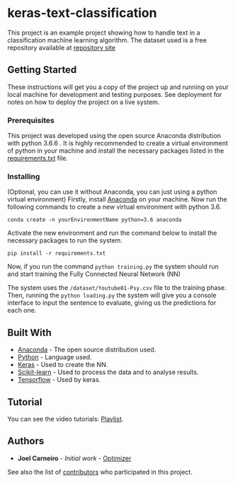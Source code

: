 # keras-text-classification

This project is an example project showing how to handle text in a classification machine learning algorithm. 
The dataset used is a free repository available at [repository site](https://archive.ics.uci.edu/ml/machine-learning-databases/00380/)

## Getting Started

These instructions will get you a copy of the project up and running on your local machine for development and testing purposes. See deployment for notes on how to deploy the project on a live system.

### Prerequisites

This project was developed using the open source Anaconda distribution with python 3.6.6 . It is highly recommended to create a virtual environment of python in your machine and install the necessary packages listed in the [requirements.txt](https://github.com/jolasman/keras-text-classification/blob/master/requirements.txt) file.


### Installing

(Optional, you can use it without Anaconda, you can just using a python virtual environment) Firstly, install [Anaconda](https://www.anaconda.com/download/) on your machine. Now run the following commands to create a new virtual environment with python 3.6.
```
conda create -n yourEnvironmentName python=3.6 anaconda
```

Activate the new environment and run the command below to install the necessary packages to run the system.
```
pip install -r requirements.txt
```

Now, if you run the command ```python training.py``` the system should run and start training the Fully Connected Neural Network (NN)

The system uses the ```/dataset/Youtube01-Psy.csv``` file to the training phase. Then, running the ```python loading.py``` the system will give you a console interface to input the sentence to evaluate, giving us the predictions for each one.



<!-- ## Deployment

Additional notes about how to deploy this on a live system -->

## Built With

* [Anaconda](https://www.anaconda.com/download/) - The open source distribution used.
* [Python](https://www.python.org/) - Language used.
* [Keras](https://keras.io/) - Used to create the NN.
* [Scikit-learn](http://scikit-learn.org/stable/) - Used to process the data and to analyse results.
* [Tensorflow](https://www.tensorflow.org/) - Used by keras.


## Tutorial

You can see the video tutorials: [Playlist](https://www.youtube.com/watch?v=9KJKGRlbekM&list=PLqlmTSqjqZ0T86Cu7J5lB5JHqbUVvxTpq&index=2&t=).

<!-- ## Contributing

Please read [CONTRIBUTING.md](https://gist.github.com/PurpleBooth/b24679402957c63ec426) for details on our code of conduct, and the process for submitting pull requests to us. -->

<!-- ## Versioning

We use [SemVer](http://semver.org/) for versioning. For the versions available, see the [tags on this repository](https://github.com/your/project/tags).  -->




## Authors

* **Joel Carneiro** - *Initial work* - [Optimizer](http://git.optimizer.lan/orajca)

See also the list of [contributors](http://git.optimizer.lan/oracledevcenter/artificial_intelligence/graphs/dev) who participated in this project.

<!-- ## License

This project is licensed under the MIT License - see the [LICENSE.md](LICENSE.md) file for details -->

<!-- ## Acknowledgments

* Hat tip to anyone whose code was used
* Inspiration
* etc -->

